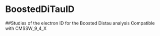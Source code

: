 # BoostedDiTauID
##Studies of the electron ID for the Boosted Distau analysis
Compatible with CMSSW_9_4_X 